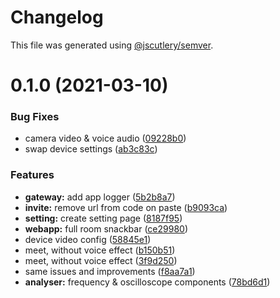 # Changelog

This file was generated using [@jscutlery/semver](https://github.com/jscutlery/semver).

# 0.1.0 (2021-03-10)

### Bug Fixes

- camera video & voice audio ([09228b0](https://github.com/guiseek/speek.video/commit/09228b0dfa62b8c07dcbeca8306377645eecaef5))
- swap device settings ([ab3c83c](https://github.com/guiseek/speek.video/commit/ab3c83cd01e28db97b55cb24a978fd0fba545ffd))

### Features

- **gateway:** add app logger ([5b2b8a7](https://github.com/guiseek/speek.video/commit/5b2b8a7826ef127cd7747aff18c22bfe37b87cb8))
- **invite:** remove url from code on paste ([b9093ca](https://github.com/guiseek/speek.video/commit/b9093ca62a48cd11fb502f74c0bcd4a1fd87a2a3))
- **setting:** create setting page ([8187f95](https://github.com/guiseek/speek.video/commit/8187f950f7f8d210fb3095d37272b60a154c38cc))
- **webapp:** full room snackbar ([ce29980](https://github.com/guiseek/speek.video/commit/ce29980f8de3303fab09ee507232e4f4b1611af9))
- device video config ([58845e1](https://github.com/guiseek/speek.video/commit/58845e15401dfdc88eedd0981de7216eb43b6292))
- meet, without voice effect ([b150b51](https://github.com/guiseek/speek.video/commit/b150b51479ab617657ea682d21adad201c53f289))
- meet, without voice effect ([3f9d250](https://github.com/guiseek/speek.video/commit/3f9d25030b529f042689bd9c0715db7e1825bef0))
- same issues and improvements ([f8aa7a1](https://github.com/guiseek/speek.video/commit/f8aa7a1608890c2399583d179720726c7688e4b9))
- **analyser:** frequency & oscilloscope components ([78bd6d1](https://github.com/guiseek/speek.video/commit/78bd6d1746827bea52f0f9668272f3d44210098d))
